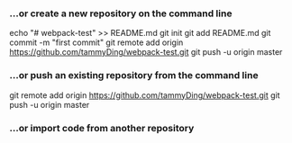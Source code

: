
### …or create a new repository on the command line
echo "# webpack-test" >> README.md
git init
git add README.md
git commit -m "first commit"
git remote add origin https://github.com/tammyDing/webpack-test.git
git push -u origin master


### …or push an existing repository from the command line
git remote add origin https://github.com/tammyDing/webpack-test.git
git push -u origin master

### …or import code from another repository